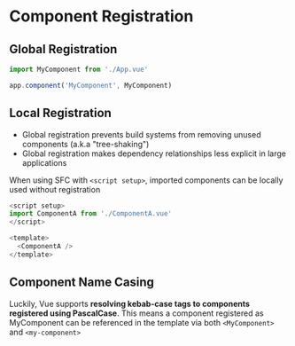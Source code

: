 # Component Registration

## Global Registration

```js
import MyComponent from './App.vue'

app.component('MyComponent', MyComponent)
```

## Local Registration

- Global registration prevents build systems from removing unused components (a.k.a "tree-shaking")
- Global registration makes dependency relationships less explicit in large applications

When using SFC with `<script setup>`, imported components can be locally used without registration

```ts
<script setup>
import ComponentA from './ComponentA.vue'
</script>

<template>
  <ComponentA />
</template>
```

## Component Name Casing

Luckily, Vue supports **resolving kebab-case tags to components registered using PascalCase**. This means a component registered as MyComponent can be referenced in the template via both `<MyComponent>` and `<my-component>`

